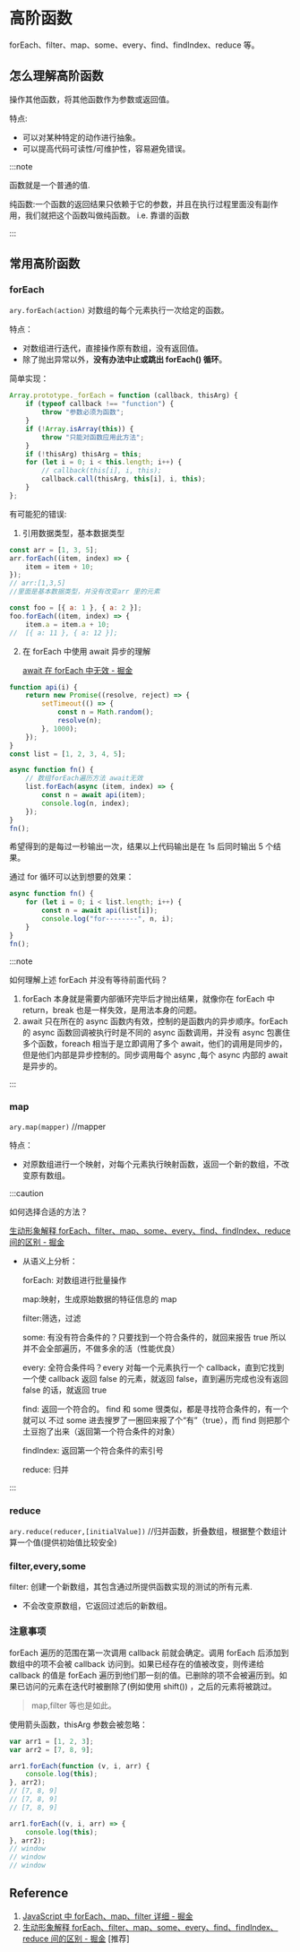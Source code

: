 # 高阶函数

forEach、filter、map、some、every、find、findIndex、reduce 等。

## 怎么理解高阶函数

操作其他函数，将其他函数作为参数或返回值。

特点:

- 可以对某种特定的动作进行抽象。
- 可以提高代码可读性/可维护性，容易避免错误。

:::note

函数就是一个普通的值.

纯函数:一个函数的返回结果只依赖于它的参数，并且在执行过程里面没有副作用，我们就把这个函数叫做纯函数。 i.e. 靠谱的函数

:::

## 常用高阶函数

### forEach

`ary.forEach(action)` 对数组的每个元素执行一次给定的函数。

特点：

- 对数组进行迭代，直接操作原有数组，没有返回值。
- 除了抛出异常以外，**没有办法中止或跳出 forEach() 循环**。

简单实现：

```js
Array.prototype._forEach = function (callback, thisArg) {
	if (typeof callback !== "function") {
		throw "参数必须为函数";
	}
	if (!Array.isArray(this)) {
		throw "只能对函数应用此方法";
	}
	if (!thisArg) thisArg = this;
	for (let i = 0; i < this.length; i++) {
		// callback(this[i], i, this);
		callback.call(thisArg, this[i], i, this);
	}
};
```

有可能犯的错误:

1. 引用数据类型，基本数据类型

```js
const arr = [1, 3, 5];
arr.forEach((item, index) => {
	item = item + 10;
});
// arr:[1,3,5]
//里面是基本数据类型，并没有改变arr 里的元素

const foo = [{ a: 1 }, { a: 2 }];
foo.forEach((item, index) => {
	item.a = item.a + 10;
//  [{ a: 11 }, { a: 12 }];
```

2. 在 forEach 中使用 await 异步的理解

   [await 在 forEach 中无效 - 掘金](https://juejin.cn/post/6999795230430461966#heading-4)

```js
function api(i) {
	return new Promise((resolve, reject) => {
		setTimeout(() => {
			const n = Math.random();
			resolve(n);
		}, 1000);
	});
}
const list = [1, 2, 3, 4, 5];

async function fn() {
	// 数组forEach遍历方法 await无效
	list.forEach(async (item, index) => {
		const n = await api(item);
		console.log(n, index);
	});
}
fn();
```

希望得到的是每过一秒输出一次，结果以上代码输出是在 1s 后同时输出 5 个结果。

通过 for 循环可以达到想要的效果：

```js
async function fn() {
	for (let i = 0; i < list.length; i++) {
		const n = await api(list[i]);
		console.log("for--------", n, i);
	}
}
fn();
```

:::note

如何理解上述 forEach 并没有等待前面代码？

1. forEach 本身就是需要内部循环完毕后才抛出结果，就像你在 forEach 中 return，break 也是一样失效，是用法本身的问题。
2. await 只在所在的 async 函数内有效，控制的是函数内的异步顺序。forEach 的 async 函数回调被执行时是不同的 async 函数调用，并没有 async 包裹住多个函数，foreach 相当于是立即调用了多个 await，他们的调用是同步的，但是他们内部是异步控制的。同步调用每个 async ,每个 async 内部的 await 是异步的。

:::

### map

`ary.map(mapper)` //mapper

特点：

- 对原数组进行一个映射，对每个元素执行映射函数，返回一个新的数组，不改变原有数组。

:::caution

如何选择合适的方法？

[生动形象解释 forEach、filter、map、some、every、find、findIndex、reduce 间的区别 - 掘金](https://juejin.cn/post/6844903870154588168#heading-0)

- 从语义上分析：

  forEach: 对数组进行批量操作

  map:映射，生成原始数据的特征信息的 map

  filter:筛选，过滤

  some: 有没有符合条件的？只要找到一个符合条件的，就回来报告 true 所以并不会全部遍历，不做多余的活（性能优良）

  every: 全符合条件吗？every 对每一个元素执行一个 callback，直到它找到一个使 callback 返回 false 的元素，就返回 false，直到遍历完成也没有返回 false 的话，就返回 true

  find: 返回一个符合的。 find 和 some 很类似，都是寻找符合条件的，有一个就可以 不过 some 进去搜罗了一圈回来报了个“有”（true），而 find 则把那个土豆抱了出来（返回第一个符合条件的对象）

  findIndex: 返回第一个符合条件的索引号

  reduce: 归并

:::

### reduce

`ary.reduce(reducer,[initialValue])` //归并函数，折叠数组，根据整个数组计算一个值(提供初始值比较安全)

### filter,every,some

filter: 创建一个新数组，其包含通过所提供函数实现的测试的所有元素.

- 不会改变原数组，它返回过滤后的新数组。

### 注意事项

forEach 遍历的范围在第一次调用 callback 前就会确定。调用 forEach 后添加到数组中的项不会被 callback 访问到。如果已经存在的值被改变，则传递给 callback 的值是 forEach 遍历到他们那一刻的值。已删除的项不会被遍历到。如果已访问的元素在迭代时被删除了(例如使用 shift()) ，之后的元素将被跳过。

> map,filter 等也是如此。

使用箭头函数，thisArg 参数会被忽略：

```js
var arr1 = [1, 2, 3];
var arr2 = [7, 8, 9];

arr1.forEach(function (v, i, arr) {
	console.log(this);
}, arr2);
// [7, 8, 9]
// [7, 8, 9]
// [7, 8, 9]

arr1.forEach((v, i, arr) => {
	console.log(this);
}, arr2);
// window
// window
// window
```

## Reference

1. [JavaScript 中 forEach、map、filter 详细 - 掘金](https://juejin.cn/post/6844903807176933384#heading-2)
2. [生动形象解释 forEach、filter、map、some、every、find、findIndex、reduce 间的区别 - 掘金](https://juejin.cn/post/6844903870154588168#heading-0) [推荐]
